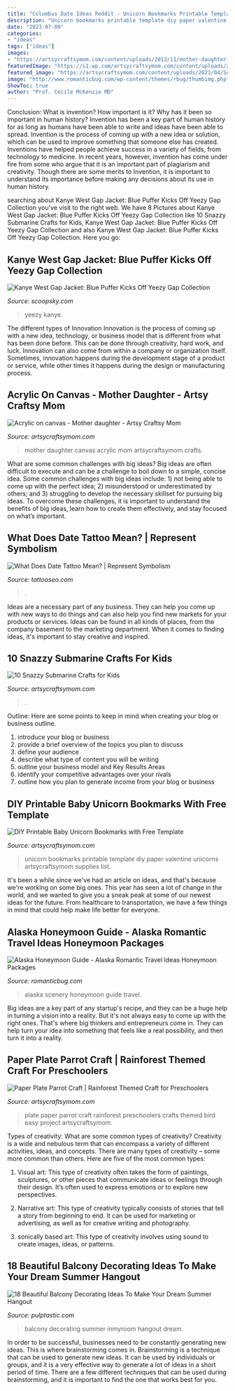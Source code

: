 ```yaml
---
title: "Columbus Date Ideas Reddit - Unicorn Bookmarks Printable Template Diy Paper Valentine Unicorns Artsycraftsymom Supplies List"
description: "Unicorn bookmarks printable template diy paper valentine unicorns artsycraftsymom supplies list"
date: "2023-07-09"
categories:
- "ideas"
tags: ["ideas"]
images:
- "https://artsycraftsymom.com/content/uploads/2013/11/mother-daughter-acrylic-on-canvas.jpg"
featuredImage: "https://i1.wp.com/artsycraftsymom.com/content/uploads/2013/02/Paper-Plate-Parrot-Craft-pin-1.jpg?fit=680%2C971&amp;ssl=1"
featured_image: "https://artsycraftsymom.com/content/uploads/2021/04/Submarine-Crafts_Facebook.jpg"
image: "http://www.romanticbug.com/wp-content/themes/rbug/thumbimg.php?src=wp-content/uploads/2013/03/Alaska1.jpg&amp;w=860&amp;h=350"
ShowToc: true
author: "Prof. Cecile McKenzie MD"
---
```



Conclusion: What is invention? How important is it? Why has it been so important in human history?
Invention has been a key part of human history for as long as humans have been able to write and ideas have been able to spread. Invention is the process of coming up with a new idea or solution, which can be used to improve something that someone else has created. Inventions have helped people achieve success in a variety of fields, from technology to medicine. In recent years, however, invention has come under fire from some who argue that it is an important part of plagiarism and creativity. Though there are some merits to Invention, it is important to understand its importance before making any decisions about its use in human history.

	

		
searching about Kanye West Gap Jacket: Blue Puffer Kicks Off Yeezy Gap Collection you've visit to the right web. We have 8 Pictures about Kanye West Gap Jacket: Blue Puffer Kicks Off Yeezy Gap Collection like 10 Snazzy Submarine Crafts for Kids, Kanye West Gap Jacket: Blue Puffer Kicks Off Yeezy Gap Collection and also Kanye West Gap Jacket: Blue Puffer Kicks Off Yeezy Gap Collection. Here you go:
		
    
## Kanye West Gap Jacket: Blue Puffer Kicks Off Yeezy Gap Collection

<img loading=lazy src="https://scoopsky.com/wp-content/uploads/2021/06/Kanye-West-Gap-Jacket-Blue-Puffer-Kicks-Off-Yeezy-Gap-scaled.jpg" onerror="this.onerror=null;this.src='https://tse2.mm.bing.net/th?id=OIP.t2BFLqT9mYI9tpekrMeJcQHaFj&amp;pid=15.1';" alt="Kanye West Gap Jacket: Blue Puffer Kicks Off Yeezy Gap Collection">

_Source: scoopsky.com_

>yeezy kanye. 

	

The different types of Innovation
Innovation is the process of coming up with a new idea, technology, or business model that is different from what has been done before. This can be done through creativity, hard work, and luck. Innovation can also come from within a company or organization itself. Sometimes, innovation happens during the development stage of a product or service, while other times it happens during the design or manufacturing process.

    
## Acrylic On Canvas - Mother Daughter - Artsy Craftsy Mom

<img loading=lazy src="https://artsycraftsymom.com/content/uploads/2013/11/mother-daughter-acrylic-on-canvas.jpg" onerror="this.onerror=null;this.src='https://tse1.mm.bing.net/th?id=OIP.ZiUs-h1z5bnjvJQjZw3CjAAAAA&amp;pid=15.1';" alt="Acrylic on canvas - Mother daughter - Artsy Craftsy Mom">

_Source: artsycraftsymom.com_

>mother daughter canvas acrylic mom artsycraftsymom crafts. 

	

What are some common challenges with big ideas?
Big ideas are often difficult to execute and can be a challenge to boil down to a simple, concise idea. Some common challenges with big ideas include: 1) not being able to come up with the perfect idea; 2) misunderstood or underestimated by others; and 3) struggling to develop the necessary skillset for pursuing big ideas. To overcome these challenges, it is important to understand the benefits of big ideas, learn how to create them effectively, and stay focused on what’s important.

    
## What Does Date Tattoo Mean? | Represent Symbolism

<img loading=lazy src="https://www.tattooseo.com/wp-content/uploads/2018/01/Date-Tattoos-11.jpg" onerror="this.onerror=null;this.src='https://tse3.mm.bing.net/th?id=OIP.ER9gjoGq1KhNK71WJ_38UQAAAA&amp;pid=15.1';" alt="What Does Date Tattoo Mean? | Represent Symbolism">

_Source: tattooseo.com_

>. 

	

Ideas are a necessary part of any business. They can help you come up with new ways to do things and can also help you find new markets for your products or services. Ideas can be found in all kinds of places, from the company basement to the marketing department. When it comes to finding ideas, it's important to stay creative and inspired.

    
## 10 Snazzy Submarine Crafts For Kids

<img loading=lazy src="https://artsycraftsymom.com/content/uploads/2021/04/Submarine-Crafts_Facebook.jpg" onerror="this.onerror=null;this.src='https://tse1.mm.bing.net/th?id=OIP.XHKyJnpJnVanc098yrzn4QHaD7&amp;pid=15.1';" alt="10 Snazzy Submarine Crafts for Kids">

_Source: artsycraftsymom.com_

>. 

	

Outline: Here are some points to keep in mind when creating your blog or business outline.
1. introduce your blog or business 
2. provide a brief overview of the topics you plan to discuss 
3. define your audience 
4. describe what type of content you will be writing 
5. outline your business model and Key Results Areas 
6. identify your competitive advantages over your rivals 
7. outline how you plan to generate income from your blog or business  
    
## DIY Printable Baby Unicorn Bookmarks With Free Template

<img loading=lazy src="https://i0.wp.com/artsycraftsymom.com/content/uploads/2019/01/Baby-Unicorn-paper-Bookmarks-2.jpg?fit=680%2C971&amp;ssl=1" onerror="this.onerror=null;this.src='https://tse4.mm.bing.net/th?id=OIP.4rLdjcgi2oROIK50ugnoxgHaKk&amp;pid=15.1';" alt="DIY Printable Baby Unicorn Bookmarks with Free Template">

_Source: artsycraftsymom.com_

>unicorn bookmarks printable template diy paper valentine unicorns artsycraftsymom supplies list. 

	

It's been a while since we've had an article on ideas, and that's because we're working on some big ones. This year has seen a lot of change in the world, and we wanted to give you a sneak peak at some of our newest ideas for the future. From healthcare to transportation, we have a few things in mind that could help make life better for everyone.

    
## Alaska Honeymoon Guide - Alaska Romantic Travel Ideas Honeymoon Packages

<img loading=lazy src="http://www.romanticbug.com/wp-content/themes/rbug/thumbimg.php?src=wp-content/uploads/2013/03/Alaska1.jpg&amp;w=860&amp;h=350" onerror="this.onerror=null;this.src='https://tse2.mm.bing.net/th?id=OIP.iEVCtc7Xmh3j-RMOeVlLCQHaDA&amp;pid=15.1';" alt="Alaska Honeymoon Guide - Alaska Romantic Travel Ideas Honeymoon Packages">

_Source: romanticbug.com_

>alaska scenery honeymoon guide travel. 

	

Big ideas are a key part of any startup's recipe, and they can be a huge help in turning a vision into a reality. But it's not always easy to come up with the right ones. That's where big thinkers and entrepreneurs come in. They can help turn your idea into something that feels like a real possibility, and then turn it into a reality.

    
## Paper Plate Parrot Craft | Rainforest Themed Craft For Preschoolers

<img loading=lazy src="https://i1.wp.com/artsycraftsymom.com/content/uploads/2013/02/Paper-Plate-Parrot-Craft-pin-1.jpg?fit=680%2C971&amp;ssl=1" onerror="this.onerror=null;this.src='https://tse1.mm.bing.net/th?id=OIP.2gK9KZlACRc8TDpLJJ8vswHaKk&amp;pid=15.1';" alt="Paper Plate Parrot Craft | Rainforest Themed Craft for Preschoolers">

_Source: artsycraftsymom.com_

>plate paper parrot craft rainforest preschoolers crafts themed bird easy project artsycraftsymom. 

	

Types of creativity: What are some common types of creativity?
Creativity is a wide and nebulous term that can encompass a variety of different activities, ideas, and concepts. There are many types of creativity – some more common than others. Here are five of the most common types:
1. Visual art: This type of creativity often takes the form of paintings, sculptures, or other pieces that communicate ideas or feelings through their design. It’s often used to express emotions or to explore new perspectives.

2. Narrative art: This type of creativity typically consists of stories that tell a story from beginning to end. It can be used for marketing or advertising, as well as for creative writing and photography.

3. sonically based art: This type of creativity involves using sound to create images, ideas, or patterns.

    
## 18 Beautiful Balcony Decorating Ideas To Make Your Dream Summer Hangout

<img loading=lazy src="https://i2.wp.com/pulptastic.com/wp-content/uploads/2016/06/balcony-decorating-ideas-32-573c3b4633a0d__700.jpg?w=662" onerror="this.onerror=null;this.src='https://tse3.mm.bing.net/th?id=OIP.frXyJT12ZTfV_CLR7-XxwAHaLG&amp;pid=15.1';" alt="18 Beautiful Balcony Decorating Ideas To Make Your Dream Summer Hangout">

_Source: pulptastic.com_

>balcony decorating summer inmyroom hangout dream. 

	

In order to be successful, businesses need to be constantly generating new ideas. This is where brainstorming comes in. Brainstorming is a technique that can be used to generate new ideas. It can be used by individuals or groups, and it is a very effective way to generate a lot of ideas in a short period of time. There are a few different techniques that can be used during brainstorming, and it is important to find the one that works best for you.

